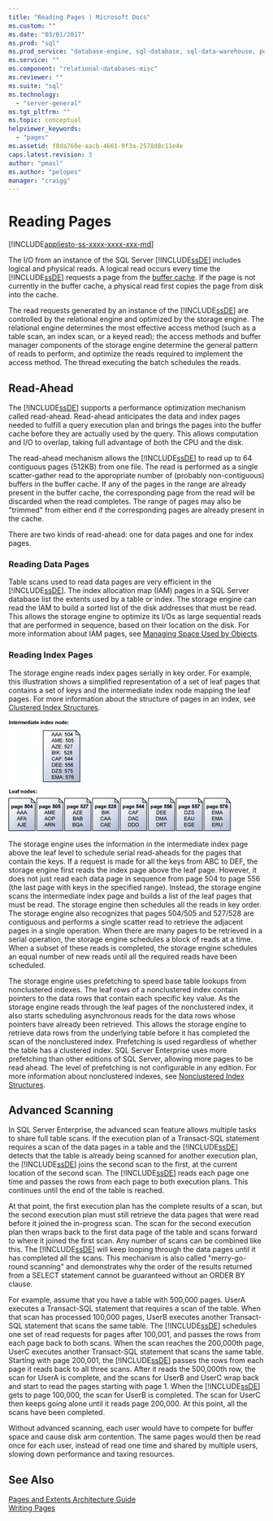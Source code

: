 ```yaml
---
title: "Reading Pages | Microsoft Docs"
ms.custom: ""
ms.date: "03/01/2017"
ms.prod: "sql"
ms.prod_service: "database-engine, sql-database, sql-data-warehouse, pdw"
ms.service: ""
ms.component: "relational-databases-misc"
ms.reviewer: ""
ms.suite: "sql"
ms.technology: 
  - "server-general"
ms.tgt_pltfrm: ""
ms.topic: conceptual
helpviewer_keywords: 
  - "pages"
ms.assetid: f8da760e-aacb-4661-9f3a-2578d8c11e4e
caps.latest.revision: 3
author: "pmasl"
ms.author: "pelopes"
manager: "craigg"
---
```

# Reading Pages
[!INCLUDE[appliesto-ss-xxxx-xxxx-xxx-md](../includes/appliesto-ss-xxxx-xxxx-xxx-md.md)]

The I/O from an instance of the SQL Server [!INCLUDE[ssDE](../includes/ssde-md.md)] includes logical and physical reads. A logical read occurs every time the [!INCLUDE[ssDE](../includes/ssde-md.md)] requests a page from the [buffer cache](../relational-databases/memory-management-architecture-guide.md). If the page is not currently in the buffer cache, a physical read first copies the page from disk into the cache.

The read requests generated by an instance of the [!INCLUDE[ssDE](../includes/ssde-md.md)] are controlled by the relational engine and optimized by the storage engine. The relational engine determines the most effective access method (such as a table scan, an index scan, or a keyed read); the access methods and buffer manager components of the storage engine determine the general pattern of reads to perform, and optimize the reads required to implement the access method. The thread executing the batch schedules the reads.

## Read-Ahead
The [!INCLUDE[ssDE](../includes/ssde-md.md)] supports a performance optimization mechanism called read-ahead. Read-ahead anticipates the data and index pages needed to fulfill a query execution plan and brings the pages into the buffer cache before they are actually used by the query. This allows computation and I/O to overlap, taking full advantage of both the CPU and the disk. 

The read-ahead mechanism allows the [!INCLUDE[ssDE](../includes/ssde-md.md)] to read up to 64 contiguous pages (512KB) from one file. The read is performed as a single scatter-gather read to the appropriate number of (probably non-contiguous) buffers in the buffer cache. If any of the pages in the range are already present in the buffer cache, the corresponding page from the read will be discarded when the read completes. The range of pages may also be "trimmed" from either end if the corresponding pages are already present in the cache.

There are two kinds of read-ahead: one for data pages and one for index pages.

### Reading Data Pages
Table scans used to read data pages are very efficient in the [!INCLUDE[ssDE](../includes/ssde-md.md)]. The index allocation map (IAM) pages in a SQL Server database list the extents used by a table or index. The storage engine can read the IAM to build a sorted list of the disk addresses that must be read. This allows the storage engine to optimize its I/Os as large sequential reads that are performed in sequence, based on their location on the disk. For more information about IAM pages, see [Managing Space Used by Objects](../relational-databases/pages-and-extents-architecture-guide.md).

### Reading Index Pages
The storage engine reads index pages serially in key order. For example, this illustration shows a simplified representation of a set of leaf pages that contains a set of keys and the intermediate index node mapping the leaf pages. For more information about the structure of pages in an index, see [Clustered Index Structures](../relational-databases/pages-and-extents-architecture-guide.md).

![Reading_Pages](../relational-databases/media/reading-pages.gif)

The storage engine uses the information in the intermediate index page above the leaf level to schedule serial read-aheads for the pages that contain the keys. If a request is made for all the keys from ABC to DEF, the storage engine first reads the index page above the leaf page. However, it does not just read each data page in sequence from page 504 to page 556 (the last page with keys in the specified range). Instead, the storage engine scans the intermediate index page and builds a list of the leaf pages that must be read. The storage engine then schedules all the reads in key order. The storage engine also recognizes that pages 504/505 and 527/528 are contiguous and performs a single scatter read to retrieve the adjacent pages in a single operation. When there are many pages to be retrieved in a serial operation, the storage engine schedules a block of reads at a time. When a subset of these reads is completed, the storage engine schedules an equal number of new reads until all the required reads have been scheduled.

The storage engine uses prefetching to speed base table lookups from nonclustered indexes. The leaf rows of a nonclustered index contain pointers to the data rows that contain each specific key value. As the storage engine reads through the leaf pages of the nonclustered index, it also starts scheduling asynchronous reads for the data rows whose pointers have already been retrieved. This allows the storage engine to retrieve data rows from the underlying table before it has completed the scan of the nonclustered index. Prefetching is used regardless of whether the table has a clustered index. SQL Server Enterprise uses more prefetching than other editions of SQL Server, allowing more pages to be read ahead. The level of prefetching is not configurable in any edition. For more information about nonclustered indexes, see [Nonclustered Index Structures](../relational-databases/pages-and-extents-architecture-guide.md).

## Advanced Scanning
In SQL Server Enterprise, the advanced scan feature allows multiple tasks to share full table scans. If the execution plan of a Transact-SQL statement requires a scan of the data pages in a table and the [!INCLUDE[ssDE](../includes/ssde-md.md)] detects that the table is already being scanned for another execution plan, the [!INCLUDE[ssDE](../includes/ssde-md.md)] joins the second scan to the first, at the current location of the second scan. The [!INCLUDE[ssDE](../includes/ssde-md.md)] reads each page one time and passes the rows from each page to both execution plans. This continues until the end of the table is reached. 

At that point, the first execution plan has the complete results of a scan, but the second execution plan must still retrieve the data pages that were read before it joined the in-progress scan. The scan for the second execution plan then wraps back to the first data page of the table and scans forward to where it joined the first scan. Any number of scans can be combined like this. The [!INCLUDE[ssDE](../includes/ssde-md.md)] will keep looping through the data pages until it has completed all the scans. This mechanism is also called "merry-go-round scanning" and demonstrates why the order of the results returned from a SELECT statement cannot be guaranteed without an ORDER BY clause. 

For example, assume that you have a table with 500,000 pages. UserA executes a Transact-SQL statement that requires a scan of the table. When that scan has processed 100,000 pages, UserB executes another Transact-SQL statement that scans the same table. The [!INCLUDE[ssDE](../includes/ssde-md.md)] schedules one set of read requests for pages after 100,001, and passes the rows from each page back to both scans. When the scan reaches the 200,000th page, UserC executes another Transact-SQL statement that scans the same table. Starting with page 200,001, the [!INCLUDE[ssDE](../includes/ssde-md.md)] passes the rows from each page it reads back to all three scans. After it reads the 500,000th row, the scan for UserA is complete, and the scans for UserB and UserC wrap back and start to read the pages starting with page 1. When the [!INCLUDE[ssDE](../includes/ssde-md.md)] gets to page 100,000, the scan for UserB is completed. The scan for UserC then keeps going alone until it reads page 200,000. At this point, all the scans have been completed. 

Without advanced scanning, each user would have to compete for buffer space and cause disk arm contention. The same pages would then be read once for each user, instead of read one time and shared by multiple users, slowing down performance and taxing resources.

## See Also
[Pages and Extents Architecture Guide](../relational-databases/pages-and-extents-architecture-guide.md)   
 [Writing Pages](../relational-databases/writing-pages.md)

